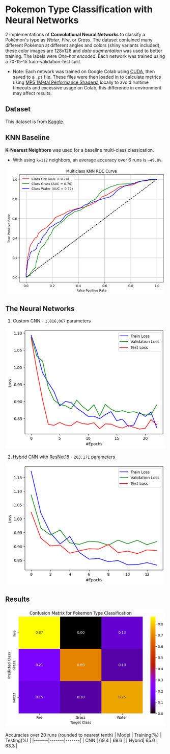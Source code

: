 # Pokemon Type Classification with Neural Networks
2 implementations of **Convolutional Neural Networks** to classify a Pokémon's type as *Water*, *Fire*, or *Grass*. The dataset contained many different Pokémon at different angles and colors (shiny variants included), these color images are 128x128 and *data augmentation* was used to better training. The labels were *One-hot encoded*. Each network was trained using a 70-15-15 train-validation-test split.

* Note: Each network was trained on Google Colab using [CUDA](https://docs.pytorch.org/docs/stable/cuda.html), then saved to a `.pt` file. These files were then loaded in to calculate metrics using [MPS (Metal Performance Shaders)](https://docs.pytorch.org/docs/stable/notes/mps.html) locally to avoid runtime timeouts and excessive usage on Colab, this difference in environment may affect results.

## Dataset
This dataset is from [Kaggle](https://www.kaggle.com/datasets/noodulz/pokemon-dataset-1000).

## KNN Baseline
**K-Nearest Neighbors** was used for a baseline multi-class classication.
- With using `k=112` neighbors, an average accuracy over 6 runs is `~49.8%`.

<img alt="KNN ROC" src="https://github.com/mangara22/PokemonTypeClassification/blob/main/roc.png">

## The Neural Networks
1) Custom CNN - `1,816,067` parameters
  <img alt="CNN Loss graph" src="https://github.com/mangara22/PokemonTypeClassification/blob/main/cnnloss.png">

2) Hybrid CNN with [ResNet18](https://docs.pytorch.org/vision/main/models/generated/torchvision.models.resnet18.html) - `263,171` parameters
  <img alt="Hyrbid CNN Loss graph" src="https://github.com/mangara22/PokemonTypeClassification/blob/main/hybridloss.png">

## Results
<img alt="CNN Confusion Matrix" src="https://github.com/mangara22/PokemonTypeClassification/blob/main/cm_cnn.png">

Accuracies over 20 runs (rounded to nearest tenth)
| Model | Training(%) | Testing(%) |
|-------|-------|-------|
| CNN   | 69.4  | 69.6 |
| Hybrid| 65.0  | 63.3  |
